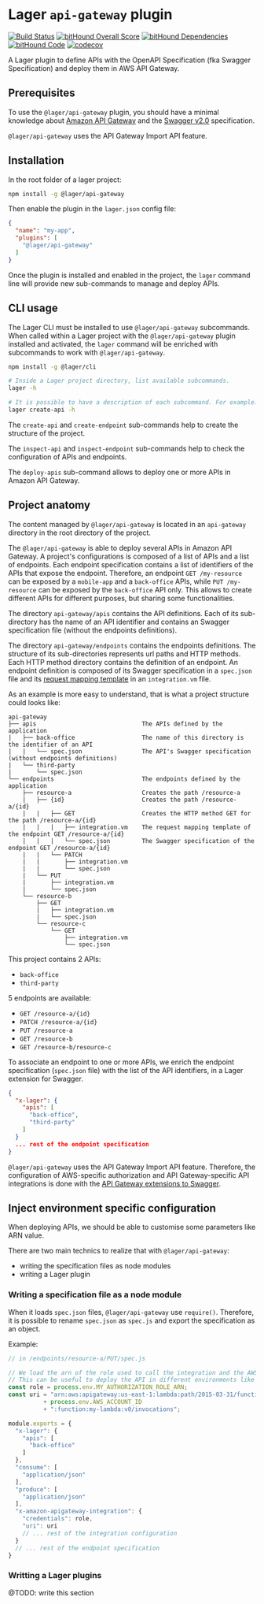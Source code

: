 Lager `api-gateway` plugin
===

[![Build Status](https://travis-ci.org/lagerjs/api-gateway.svg)](https://travis-ci.org/lagerjs/api-gateway)
[![bitHound Overall Score](https://www.bithound.io/github/lagerjs/api-gateway/badges/score.svg)](https://www.bithound.io/github/lagerjs/api-gateway)
[![bitHound Dependencies](https://www.bithound.io/github/lagerjs/api-gateway/badges/dependencies.svg)](https://www.bithound.io/github/lagerjs/api-gateway/dev/dependencies/npm)
[![bitHound Code](https://www.bithound.io/github/lagerjs/api-gateway/badges/code.svg)](https://www.bithound.io/github/lagerjs/api-gateway)
[![codecov](https://codecov.io/gh/lagerjs/api-gateway/branch/dev/graph/badge.svg)](https://codecov.io/gh/lagerjs/api-gateway)

A Lager plugin to define APIs with the OpenAPI Specification (fka Swagger Specification) and deploy them in AWS API Gateway.

Prerequisites
---

To use the `@lager/api-gateway` plugin, you should have a minimal knowledge about [Amazon API Gateway](https://aws.amazon.com/api-gateway/)
and the [Swagger v2.0](http://swagger.io/specification/) specification.

`@lager/api-gateway` uses the API Gateway Import API feature.

Installation
---

In the root folder of a lager project:

```bash
npm install -g @lager/api-gateway
```

Then enable the plugin in the `lager.json` config file:

```json
{
  "name": "my-app",
  "plugins": [
    "@lager/api-gateway"
  ]
}
```

Once the plugin is installed and enabled in the project, the `lager` command line will provide new sub-commands to manage and deploy APIs.

CLI usage
---

The Lager CLI must be installed to use `@lager/api-gateway` subcommands. When called within a Lager project with the `@lager/api-gateway`
plugin installed and activated, the `lager` command will be enriched with subcommands to work with `@lager/api-gateway`.

```bash
npm install -g @lager/cli

# Inside a Lager project directory, list available subcommands.
lager -h

# It is possible to have a description of each subcommand. For example:
lager create-api -h
```

The `create-api` and `create-endpoint` sub-commands help to create the structure of the project.

The `inspect-api` and `inspect-endpoint` sub-commands help to check the configuration of APIs and endpoints.

The `deploy-apis` sub-command allows to deploy one or more APIs in Amazon API Gateway.

Project anatomy
---

The content managed by `@lager/api-gateway` is located in an `api-gateway` directory in the root directory of the project.

The `@lager/api-gateway` is able to deploy several APIs in Amazon API Gateway. A project's configurations is composed of a list of APIs and a list
of endpoints. Each endpoint specification contains a list of identifiers of the APIs that expose the endpoint.
Therefore, an endpoint `GET /my-resource` can be exposed by a `mobile-app` and a `back-office` APIs, while `PUT /my-resource` can be exposed
by the `back-office` API only.
This allows to create different APIs for different purposes, but sharing some functionalities.

The directory `api-gateway/apis` contains the API definitions. Each of its sub-directory has the name of an API identifier and contains an
Swagger specification file (without the endpoints definitions).

The directory  `api-gateway/endpoints` contains the endpoints definitions. The structure of its sub-directories represents url paths and HTTP methods.
Each HTTP method directory contains the definition of an endpoint. An endpoint definition is composed of its Swagger specification in a `spec.json` file
and its [request mapping template](http://docs.aws.amazon.com/apigateway/latest/developerguide/request-response-data-mappings.html) in an `integration.vm` file.

As an example is more easy to understand, that is what a project structure could looks like:

```text
api-gateway
├── apis                              The APIs defined by the application
|   ├── back-office                   The name of this directory is the identifier of an API
|   |   └── spec.json                 The API's Swagger specification (without endpoints definitions)
|   └── third-party
|       └── spec.json
└── endpoints                         The endpoints defined by the application
    ├── resource-a                    Creates the path /resource-a
    |   ├── {id}                      Creates the path /resource-a/{id}
    |   |   ├── GET                   Creates the HTTP method GET for the path /resource-a/{id}
    |   |   |   ├── integration.vm    The request mapping template of the endpoint GET /resource-a/{id}
    |   |   |   └── spec.json         The Swagger specification of the endpoint GET /resource-a/{id}
    |   |   └── PATCH
    |   |       ├── integration.vm
    |   |       └── spec.json
    |   └── PUT
    |       ├── integration.vm
    |       └── spec.json
    └── resource-b
        ├── GET
        |   ├── integration.vm
        |   └── spec.json
        └── resource-c
            └── GET
                ├── integration.vm
                └── spec.json
```

This project contains 2 APIs:

*   `back-office`
*   `third-party`

5 endpoints are available:

*   `GET /resource-a/{id}`
*   `PATCH /resource-a/{id}`
*   `PUT /resource-a`
*   `GET /resource-b`
*   `GET /resource-b/resource-c`

To associate an endpoint to one or more APIs, we enrich the endpoint specification (`spec.json` file) with the list of the API identifiers,
in a Lager extension for Swagger.

```json
{
  "x-lager": {
    "apis": [
      "back-office",
      "third-party"
    ]
  }
  ... rest of the endpoint specification
}
```

`@lager/api-gateway` uses the API Gateway Import API feature. Therefore, the configuration of AWS-specific authorization
and API Gateway-specific API integrations is done with the [API Gateway extensions to Swagger](http://docs.aws.amazon.com/apigateway/latest/developerguide/api-gateway-swagger-extensions.html).

Inject environment specific configuration
---

When deploying APIs, we should be able to customise some parameters like ARN value.

There are two main technics to realize that with `@lager/api-gateway`:

*   writing the specification files as node modules
*   writing a Lager plugin

### Writing a specification file as a node module

When it loads `spec.json` files, `@lager/api-gateway` use `require()`. Therefore, it is possible to rename `spec.json` as `spec.js` and export
the specification as an object.

Example:

```javascript
// in /endpoints/resource-a/PUT/spec.js

// We load the arn of the role used to call the integration and the AWS account id from environment variables
// This can be useful to deploy the API in different environments like "development" and "production"
const role = process.env.MY_AUTHORIZATION_ROLE_ARN;
const uri = "arn:aws:apigateway:us-east-1:lambda:path/2015-03-31/functions/arn:aws:lambda:us-east-1:"
          + process.env.AWS_ACCOUNT_ID
          + ":function:my-lambda:v0/invocations";

module.exports = {
  "x-lager": {
    "apis": [
      "back-office"
    ]
  },
  "consume": [
    "application/json"
  ],
  "produce": [
    "application/json"
  ],
  "x-amazon-apigateway-integration": {
    "credentials": role,
    "uri": uri
    // ... rest of the integration configuration
  }
  // ... rest of the endpoint specification
}
```

### Writting a Lager plugins

@TODO: write this section
